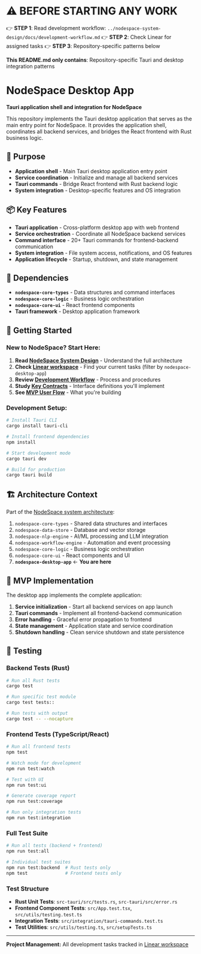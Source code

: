 # ⚠️ BEFORE STARTING ANY WORK
👉 **STEP 1**: Read development workflow: `../nodespace-system-design/docs/development-workflow.md`
👉 **STEP 2**: Check Linear for assigned tasks
👉 **STEP 3**: Repository-specific patterns below

**This README.md only contains**: Repository-specific Tauri and desktop integration patterns

# NodeSpace Desktop App

**Tauri application shell and integration for NodeSpace**

This repository implements the Tauri desktop application that serves as the main entry point for NodeSpace. It provides the application shell, coordinates all backend services, and bridges the React frontend with Rust business logic.

## 🎯 Purpose

- **Application shell** - Main Tauri desktop application entry point
- **Service coordination** - Initialize and manage all backend services
- **Tauri commands** - Bridge React frontend with Rust backend logic
- **System integration** - Desktop-specific features and OS integration

## 📦 Key Features

- **Tauri application** - Cross-platform desktop app with web frontend
- **Service orchestration** - Coordinate all NodeSpace backend services
- **Command interface** - 20+ Tauri commands for frontend-backend communication
- **System integration** - File system access, notifications, and OS features
- **Application lifecycle** - Startup, shutdown, and state management

## 🔗 Dependencies

- **`nodespace-core-types`** - Data structures and command interfaces
- **`nodespace-core-logic`** - Business logic orchestration
- **`nodespace-core-ui`** - React frontend components
- **Tauri framework** - Desktop application framework

## 🚀 Getting Started

### **New to NodeSpace? Start Here:**
1. **Read [NodeSpace System Design](../nodespace-system-design/README.md)** - Understand the full architecture
2. **Check [Linear workspace](https://linear.app/nodespace)** - Find your current tasks (filter by `nodespace-desktop-app`)
3. **Review [Development Workflow](../nodespace-system-design/docs/development-workflow.md)** - Process and procedures
4. **Study [Key Contracts](../nodespace-system-design/contracts/)** - Interface definitions you'll implement
5. **See [MVP User Flow](../nodespace-system-design/examples/mvp-user-flow.md)** - What you're building

### **Development Setup:**
```bash
# Install Tauri CLI
cargo install tauri-cli

# Install frontend dependencies
npm install

# Start development mode
cargo tauri dev

# Build for production
cargo tauri build
```

## 🏗️ Architecture Context

Part of the [NodeSpace system architecture](../nodespace-system-design/README.md):

1. `nodespace-core-types` - Shared data structures and interfaces
2. `nodespace-data-store` - Database and vector storage
3. `nodespace-nlp-engine` - AI/ML processing and LLM integration
4. `nodespace-workflow-engine` - Automation and event processing
5. `nodespace-core-logic` - Business logic orchestration
6. `nodespace-core-ui` - React components and UI
7. **`nodespace-desktop-app`** ← **You are here**

## 🔄 MVP Implementation

The desktop app implements the complete application:

1. **Service initialization** - Start all backend services on app launch
2. **Tauri commands** - Implement all frontend-backend communication
3. **Error handling** - Graceful error propagation to frontend
4. **State management** - Application state and service coordination
5. **Shutdown handling** - Clean service shutdown and state persistence

## 🧪 Testing

### Backend Tests (Rust)
```bash
# Run all Rust tests
cargo test

# Run specific test module
cargo test tests::

# Run tests with output
cargo test -- --nocapture
```

### Frontend Tests (TypeScript/React)
```bash
# Run all frontend tests
npm test

# Watch mode for development
npm run test:watch

# Test with UI
npm run test:ui

# Generate coverage report
npm run test:coverage

# Run only integration tests
npm run test:integration
```

### Full Test Suite
```bash
# Run all tests (backend + frontend)
npm run test:all

# Individual test suites
npm run test:backend  # Rust tests only
npm test              # Frontend tests only
```

### Test Structure
- **Rust Unit Tests**: `src-tauri/src/tests.rs`, `src-tauri/src/error.rs`
- **Frontend Component Tests**: `src/App.test.tsx`, `src/utils/testing.test.ts`
- **Integration Tests**: `src/integration/tauri-commands.test.ts`
- **Test Utilities**: `src/utils/testing.ts`, `src/setupTests.ts`

---

**Project Management:** All development tasks tracked in [Linear workspace](https://linear.app/nodespace)